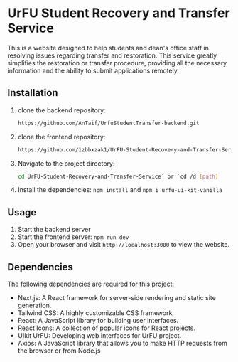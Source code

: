 # UrFU Student Recovery and Transfer Service
This is a website designed to help students and dean's office staff in resolving issues regarding transfer and restoration. This service greatly simplifies the restoration or transfer procedure, providing all the necessary information and the ability to submit applications remotely.

## Installation

1. clone the backend repository:
   ```bash
   https://github.com/AnTaif/UrfuStudentTransfer-backend.git
   ```
3. clone the frontend repository:
   ```bash
   https://github.com/1zbbxzak1/UrFU-Student-Recovery-and-Transfer-Service.git
   ```
5. Navigate to the project directory:
   ```bash
   cd UrFU-Student-Recovery-and-Transfer-Service` or `cd /d [path]
   ```
7. Install the dependencies: `npm install` and `npm i urfu-ui-kit-vanilla`

## Usage

1. Start the backend server
2. Start the frontend server: `npm run dev`
3. Open your browser and visit `http://localhost:3000` to view the website.

## Dependencies

The following dependencies are required for this project:

- Next.js: A React framework for server-side rendering and static site generation.
- Tailwind CSS: A highly customizable CSS framework.
- React: A JavaScript library for building user interfaces.
- React Icons: A collection of popular icons for React projects.
- UIkit UrFU: Developing web interfaces for UrFU project.
- Axios: A JavaScript library that allows you to make HTTP requests from the browser or from Node.js

